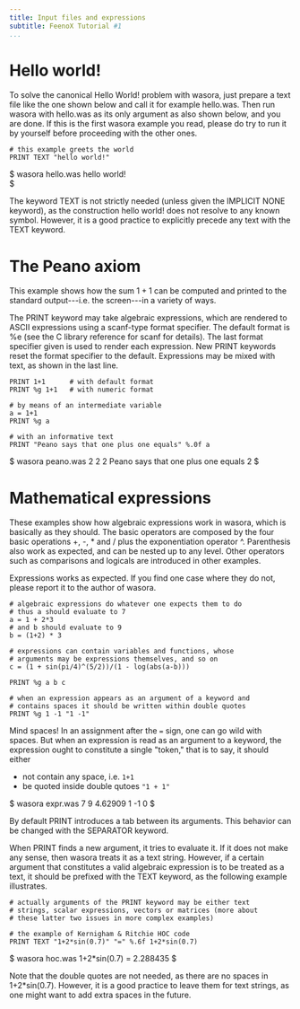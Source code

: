 ```yaml
---
title: Input files and expressions
subtitle: FeenoX Tutorial #1
...
```


# Hello world!

To solve the canonical Hello World! problem with wasora, just prepare a text file like the one shown below and call it for example hello.was. Then run wasora with hello.was as its only argument as also shown below, and you are done. If this is the first wasora example you read, please do try to run it by yourself before proceeding with the other ones.

```
# this example greets the world
PRINT TEXT "hello world!"
```

$ wasora hello.was
hello world!    
$ 

The keyword TEXT is not strictly needed (unless given the IMPLICIT NONE keyword), as the construction hello world! does not resolve to any known symbol. However, it is a good practice to explicitly precede any text with the TEXT keyword.

# The Peano axiom

This example shows how the sum $1+1$ can be computed and printed to the standard output---i.e. the screen---in a variety of ways.

The PRINT keyword may take algebraic expressions, which are rendered to ASCII expressions using a scanf-type format specifier. The default format is %e (see the C library reference for scanf for details). The last format specifier given is used to render each expression. New PRINT keywords reset the format specifier to the default. Expressions may be mixed with text, as shown in the last line.


```
PRINT 1+1      # with default format
PRINT %g 1+1   # with numeric format

# by means of an intermediate variable
a = 1+1
PRINT %g a 

# with an informative text
PRINT "Peano says that one plus one equals" %.0f a
```

$ wasora peano.was
2
2
2
Peano says that one plus one equals 2
$ 

# Mathematical expressions

These examples show how algebraic expressions work in wasora, which is basically as they should. The basic operators are composed by the four basic operations +, -, * and / plus the exponentiation operator ^. Parenthesis also work as expected, and can be nested up to any level. Other operators such as comparisons and logicals are introduced in other examples.


Expressions works as expected. If you find one case where they do not, please report it to the author of wasora.

```
# algebraic expressions do whatever one expects them to do
# thus a should evaluate to 7
a = 1 + 2*3
# and b should evaluate to 9
b = (1+2) * 3

# expressions can contain variables and functions, whose
# arguments may be expressions themselves, and so on
c = (1 + sin(pi/4)^(5/2))/(1 - log(abs(a-b)))

PRINT %g a b c

# when an expression appears as an argument of a keyword and
# contains spaces it should be written within double quotes
PRINT %g 1 -1 "1 -1"
```

Mind spaces! In an assignment after the `=` sign, one can go wild with spaces.
But when an expression is read as an argument to a keyword, the expression ought to constitute a single "token," that is to say, it should either

 * not contain any space, i.e. `1+1`
 * be quoted inside double qutoes `"1 + 1"`


$ wasora expr.was
7   9   4.62909
1   -1  0
$ 

By default PRINT introduces a tab between its arguments. This behavior can be changed with the SEPARATOR keyword.


When PRINT finds a new argument, it tries to evaluate it. If it does not make any sense, then wasora treats it as a text string. However, if a certain argument that constitutes a valid algebraic expression is to be treated as a text, it should be prefixed with the TEXT keyword, as the following example illustrates.

```
# actually arguments of the PRINT keyword may be either text
# strings, scalar expressions, vectors or matrices (more about
# these latter two issues in more complex examples)

# the example of Kernigham & Ritchie HOC code
PRINT TEXT "1+2*sin(0.7)" "=" %.6f 1+2*sin(0.7)
```

$ wasora hoc.was
1+2*sin(0.7)    =   2.288435
$ 

Note that the double quotes are not needed, as there are no spaces in 1+2*sin(0.7). However, it is a good practice to leave them for text strings, as one might want to add extra spaces in the future.


